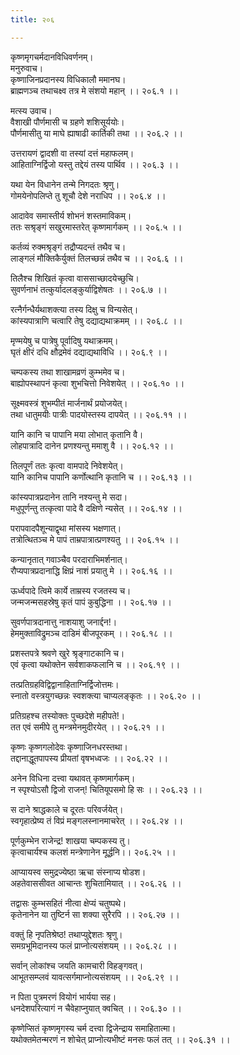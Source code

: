 ```yaml
---
title: २०६

---
```

कृष्णमृगचर्मदानविधिवर्णनम्।  
मनुरुवाच।  
कृष्णाजिनप्रदानस्य विधिकालौ ममानघ।  
ब्राह्मणञ्च तथाचक्ष्व तत्र मे संशयो महान् ।। २०६.१ ।।  
  
मत्स्य उवाच।  
वैशाखी पौर्णमासी च ग्रहणे शशिसूर्ययोः।  
पौर्णमासीतु या माघे ह्याषाढी कार्तिकी तथा ।। २०६.२ ।।  
  
  
उत्तरायणं द्वादशी वा तस्यां दत्तं महाफलम्।  
आहिताग्निर्द्विजो यस्तु तद्देयं तस्य पार्थिव ।। २०६.३ ।।  
  
यथा येन विधानेन तन्मे निगदतः श्रृणु।  
गोमयेनोपलिप्ते तु शूचौ देशे नराधिप ।। २०६.४ ।।  
  
आदावेव समास्तीर्य शोभनं शस्तमाविकम्।  
ततः सश्रृङ्गं सखुरमास्तरेत् कृष्णमार्गकम् ।। २०६.५ ।।  
  
कर्तव्यं रुक्मश्रृङ्गं तद्रौप्यदन्तं तथैव च।  
लाङ्गलं मौक्तिकैर्युक्तं तिलच्छन्नं तथैव च ।। २०६.६ ।।  
  
  
तिलैश्च शिखितं कृत्वा वाससाच्छादयेच्छुचि।  
सुवर्णनाभं तत्कुर्यादलङ्कुर्याद्विशेषतः ।। २०६.७ ।।  
  
रत्नैर्गन्धैर्यथाशक्त्या तस्य दिक्षु च विन्यसेत्।  
कांस्यपात्राणि चत्वारि तेषु दद्याद्यथाक्रमम् ।। २०६.८ ।।  
  
मृण्मयेषु च पात्रेषु पूर्वादिषु यथाक्रमम्।  
घृतं क्षीरं दधि क्षौद्रमेवं दद्याद्यथाविधि ।। २०६.९ ।।  
  
चम्पकस्य तथा शाखामव्रणं कुम्भमेव च।  
बाह्योपस्थापनं कृत्वा शुभचित्तो निवेशयेत् ।। २०६.१० ।।  
  
सूक्ष्मवस्त्रं शुभम्पीतं मार्जनार्थं प्रयोजयेत्।  
तथा धातुमयीः पात्रीः पादयोस्तस्य दापयेत् ।। २०६.११ ।।  
  
यानि कानि च पापानि मया लोभात् कृतानि वै।  
लोहपात्रादि दानेन प्रणश्यन्तु ममाशु वै ।। २०६.१२ ।।  
  
तिलपूर्णं ततः कृत्वा वामपादे निवेशयेत्।  
यानि कानिच पापानि कर्णोत्थानि कृतानि च ।। २०६.१३ ।।  
  
कांस्यपात्रप्रदानेन तानि नश्यन्तु मे सदा।  
मधुपूर्णन्तु तत्कृत्वा पादे वै दक्षिणे न्यसेत् ।। २०६.१४ ।।  
  
परापवादपैशून्याद्वृथा मांसस्य भक्षणात्।  
तत्रोत्थितञ्च मे पापं ताम्रपात्रात्प्रणश्यतु ।। २०६.१५ ।।  
  
कन्यानृतात् गवाञ्चैव परदाराभिमर्शनात्।  
रौप्यपात्रप्रदानाद्धि क्षिप्रं नाशं प्रयातु मे ।। २०६.१६ ।।  
  
ऊर्ध्वपादे त्विमे कार्ये ताम्रस्य रजतस्य च।  
जन्मजन्मसहस्रेषु कृतं पापं कुबुद्धिना ।। २०६.१७ ।।  
  
सुवर्णपात्रदानात्तु नाशयाशु जनार्द्दन!।  
हेममुक्ताविद्रुमञ्च दाडिमं बीजपूरकम् ।। २०६.१८ ।।  
  
प्रशस्तपत्रे श्रवणे खुरे श्रृङ्गाटकानि च।  
एवं कृत्वा यथोक्तेन सर्वशाकफलानि च ।। २०६.१९ ।।  
  
तत्प्रतिग्रहविद्विद्वानाहिताग्निर्द्विजोत्तमः।  
स्नातो वस्त्रयुगच्छन्नः स्वशक्त्या चाप्यलङ्कृतः ।। २०६.२० ।।  
  
प्रतिग्रहश्च तस्योक्तः पुच्छदेशे महीपते!।  
तत एवं समीपे तु मन्त्रमेनमुदीरयेत् ।। २०६.२१ ।।  
  
कृष्णः कृष्णगलोदेवः कृष्णाजिनधरस्तथा।  
तद्दानाद्धूतपापस्य प्रीयतां वृषभध्वजः ।। २०६.२२ ।।  
  
अनेन विधिना दत्त्वा यथावत् कृष्णमार्गकम्।  
न स्पृश्योऽसौ द्विजो राजन्! चितियूपसमो हि सः ।। २०६.२३ ।।  
  
स दाने श्राद्धकाले च दूरतः परिवर्जयेत्।  
स्वगृहात्प्रेष्य तं विप्रं मङ्गलस्नानमाचरेत् ।। २०६.२४ ।।  
  
पूर्णकुम्भेन राजेन्द्र! शाखया चम्पकस्य तु।  
कृत्वाचार्यश्च कलशं मन्त्रेणानेन मूर्द्धनि।। २०६.२५ ।।  
  
आप्यायस्व समुद्रज्येष्ठा ऋचा संस्नाप्य षोडश।  
अहतेवाससीवत आचान्तः शुचितामियात् ।। २०६.२६ ।।  
  
तद्वासः कुम्भसहितं नीत्वा क्षेप्यं चतुष्पथे।  
कृतेनानेन या तुष्टिर्न सा शक्या सुरैरपि ।। २०६.२७ ।।  
  
वक्तुं हि नृपतिश्रेष्ठ! तथाप्युद्देशतः श्रृणु।  
समग्रभूमिदानस्य फलं प्राप्नोत्यसंशयम् ।। २०६.२८ ।।  
  
सर्वान् लोकांश्च जयति कामचारी विहङ्गवत्।  
आभूतसम्प्लवं यावत्सर्गमाप्नोत्यसंशयम् ।। २०६.२९ ।।  
  
न पिता पुत्रमरणं वियोगं भार्यया सह।  
धनदेशपरित्यागं न चैवेहाप्नुयात् क्वचित् ।। २०६.३० ।।  
  
कृष्णेप्सितं कृष्णमृगस्य चर्म दत्त्वा द्विजेन्द्राय समाहितात्मा।  
यथोक्तमेतन्मरणं न शोचेत् प्राप्नोत्यभीष्टं मनसः फलं तत् ।। २०६.३१ ।।